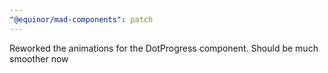 ```yaml
---
"@equinor/mad-components": patch
---
```


Reworked the animations for the DotProgress component. Should be much smoother now

